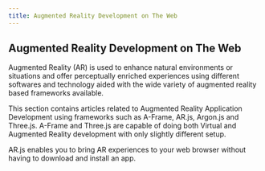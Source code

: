 ```yaml
---
title: Augmented Reality Development on The Web
---
```

## Augmented Reality Development on The Web

Augmented Reality (AR) is used to enhance natural environments or situations and offer perceptually enriched experiences using different softwares and technology aided with the wide variety of augmented reality based frameworks available.

This section contains articles related to Augmented Reality Application Development using frameworks such as A-Frame, AR.js, Argon.js and Three.js. A-Frame and Three.js are capable of doing both Virtual and Augmented Reality development with only slightly different setup.

AR.js enables you to bring AR experiences to your web browser without having to download and install an app.
